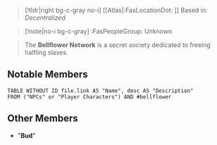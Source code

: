 >[!tldr|right bg-c-gray no-i] [[Atlas|:FasLocationDot: ]] Based in: *Decentralized*

>[!note|no-i bg-c-gray] :FasPeopleGroup: Unknown

>The **Bellflower Network** is a secret society dedicated to freeing halfling slaves.

## Notable Members
```dataview
TABLE WITHOUT ID file.link AS "Name", desc AS "Description"
FROM ("NPCs" or "Player Characters") AND #bellflower
```

## Other Members
- "**Bud**"
